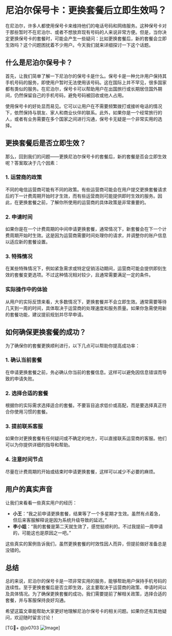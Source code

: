 # 尼泊尔保号卡：更换套餐后立即生效吗？

在尼泊尔，许多人都使用保号卡来维持他们的电话号码和网络服务。这种保号卡对于那些暂时不在尼泊尔、或者不想放弃现有号码的人来说非常方便。但是，当你决定更换保号卡的套餐时，可能会产生一些疑问：比如更换套餐后，新的套餐会立即生效吗？这个问题困扰着不少用户。今天我们就来详细探讨一下这个话题。

## 什么是尼泊尔保号卡？

首先，让我们简单了解一下尼泊尔的保号卡是什么。保号卡是一种允许用户保持其手机号码的服务，即使用户暂时无法使用该号码。这在国际上并不罕见，很多国家都有类似的服务。在尼泊尔，保号卡可以帮助用户在出国旅行或长期居住国外期间，仍然保留自己的手机号码，避免号码被回收或他人占用。

使用保号卡的好处显而易见。它可以让用户在不需要频繁拨打或接听电话的情况下，依然保持与朋友、家人和商业伙伴的联系。此外，如果你是一个经常旅行的人，或者有业务需要在多个国家之间进行沟通，保号卡无疑是一个非常实用的选择。

## 更换套餐后是否立即生效？

那么，回到我们的问题——更换尼泊尔保号卡的套餐后，新的套餐是否会立即生效呢？答案取决于几个因素：

### 1. **运营商的政策**
不同的电信运营商可能有不同的政策。有些运营商可能会在用户提交更换套餐请求后的下一计费周期开始时才生效，而有些运营商则可能提供即时生效的服务。因此，在更换套餐之前，了解你所使用的运营商的具体政策是非常重要的。

### 2. **申请时间**
如果你是在一个计费周期的中间申请更换套餐，通常情况下，新套餐会在下一个计费周期开始时生效。这是因为运营商需要时间处理你的请求，并调整你的账户信息以适应新的套餐设置。

### 3. **特殊情况**
在某些特殊情况下，例如紧急需求或特定促销活动期间，运营商可能会提供即刻生效的套餐变更选项。不过这种情况相对较少，且通常需要满足一定的条件。

### 实际操作中的体验
从用户的实际反馈来看，大多数情况下，更换套餐并不会立即生效。通常需要等待几天到一周的时间，具体取决于运营商的处理速度和服务质量。如果你急需使用新的套餐功能，建议提前规划并尽早申请。

## 如何确保更换套餐的成功？

为了确保你的套餐更换顺利进行，以下几点可以帮助你提高成功率：

### 1. **确认当前套餐**
在申请更换套餐之前，务必确认你当前的套餐信息。这样可以避免因信息错误而导致的申请失败。

### 2. **选择合适的套餐**
根据你的实际需求选择适合的套餐。不要盲目追求低价或高配，而是要选择真正符合你使用习惯的套餐。

### 3. **提前联系客服**
如果你对更换套餐有任何疑问或不确定的地方，可以直接联系运营商的客服。他们可以为你提供详细的指导和帮助。

### 4. **注意时间节点**
尽量在计费周期的开始或结束时申请更换套餐，这样可以减少不必要的麻烦。

## 用户的真实声音

让我们来看看一些真实用户的经历：

- **小王**：“我之前申请更换套餐，结果等了一个多星期才生效。虽然有点着急，但后来客服解释说是因为系统升级导致的延迟。”
- **李小姐**：“我的套餐是第二天就生效了，感觉挺顺利的。不过我提前一周申请的，可能这也是原因之一吧。”

这些真实的案例告诉我们，虽然更换套餐的时效性因人而异，但提前做好准备总是没错的。

## 总结

总的来说，尼泊尔的保号卡是一项非常实用的服务，能够帮助用户保持手机号码的连续性。至于更换套餐后是否立即生效，这主要取决于运营商的政策、申请时间以及具体情况。为了确保更换套餐的成功，我们需要提前了解相关政策，选择合适的套餐，并与客服保持良好沟通。

希望这篇文章能帮助大家更好地理解尼泊尔保号卡的相关问题。如果你还有其他疑问，欢迎随时留言讨论！

[TG💪+ @jx0703 ![Image](https://github.com/user-attachments/assets/dbca1d08-cadb-493c-b0ec-ad6f7a83f270)]